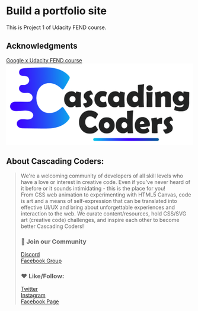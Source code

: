 # Build a portfolio site  
This is Project 1 of Udacity FEND course.  
## Acknowledgments  
[Google x Udacity FEND course](https://www.udacity.com/course/front-end-web-developer-nanodegree--nd001)  
![Cascading Coders](https://github.com/Quiwah/build-a-portfolio-site/blob/master/images/2018Logo.png "logo")

## About Cascading Coders:  
>We're a welcoming community of developers of all skill levels who have a love or interest in creative code. Even if you've never heard of it before or it sounds intimidating - this is the place for you!  
>From CSS web animation to experimenting with HTML5 Canvas, code is art and a means of self-expression that can be translated into effective UI/UX and bring about unforgettable experiences and interaction to the web. We curate content/resources, hold CSS/SVG art (creative code) challenges, and inspire each other to become better Cascading Coders!  
>### 👥 Join our Community  
>[Discord](https://discord.gg/5P3kYbP)  
>[Facebook Group](https://www.facebook.com/groups/1752972351391061/)  
>### ❤️ Like/Follow:  
>[Twitter](https://twitter.com/cascadingcoders)  
>[Instagram](https://www.instagram.com/cascadingcoders/)  
>[Facebook Page](https://www.facebook.com/CascadingCoders/)